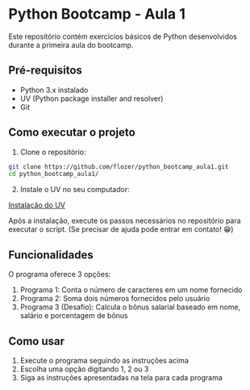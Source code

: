 
# Python Bootcamp - Aula 1

Este repositório contém exercícios básicos de Python desenvolvidos durante a primeira aula do bootcamp.

## Pré-requisitos

- Python 3.x instalado
- UV (Python package installer and resolver)
- Git

## Como executar o projeto

1. Clone o repositório:
```bash
git clone https://github.com/flozer/python_bootcamp_aula1.git
cd python_bootcamp_aula1/
```

2. Instale o UV no seu computador:

[Instalação do UV](https://docs.astral.sh/uv/guides/install-python/)

Após a instalação, execute os passos necessários no repositório para executar o script. (Se precisar de ajuda pode entrar em contato! 😁)

## Funcionalidades

O programa oferece 3 opções:

1. Programa 1: Conta o número de caracteres em um nome fornecido
2. Programa 2: Soma dois números fornecidos pelo usuário
3. Programa 3 (Desafio): Calcula o bônus salarial baseado em nome, salário e porcentagem de bônus

## Como usar

1. Execute o programa seguindo as instruções acima
2. Escolha uma opção digitando 1, 2 ou 3
3. Siga as instruções apresentadas na tela para cada programa
